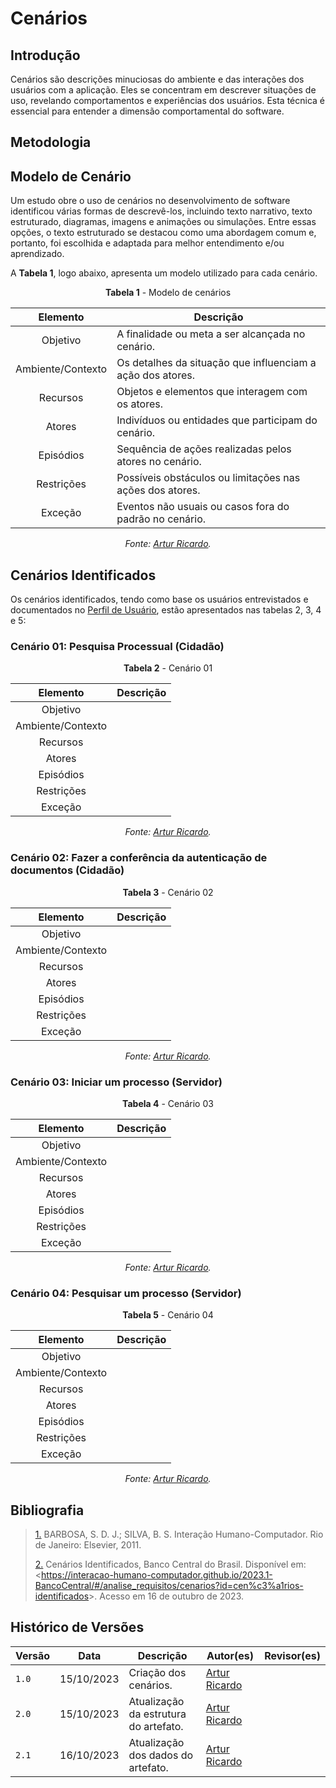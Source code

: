 # Cenários

## Introdução

Cenários são descrições minuciosas do ambiente e das interações dos usuários com a aplicação. Eles se concentram em descrever situações de uso, revelando comportamentos e experiências dos usuários. Esta técnica é essencial para entender a dimensão comportamental do software. 

## Metodologia

## Modelo de Cenário

Um estudo obre o uso de cenários no desenvolvimento de software identificou várias formas de descrevê-los, incluindo texto narrativo, texto estruturado, diagramas, imagens e animações ou simulações. Entre essas opções, o texto estruturado se destacou como uma abordagem comum e, portanto, foi escolhida e adaptada para melhor entendimento e/ou aprendizado.

A **Tabela 1**, logo abaixo, apresenta um modelo utilizado para cada cenário.

<center>

**Tabela 1** - Modelo de cenários

| Elemento            | Descrição                                                  |
| :-----------------: | ---------------------------------------------------------- |
| Objetivo            | A finalidade ou meta a ser alcançada no cenário.           |
| Ambiente/Contexto   | Os detalhes da situação que influenciam a ação dos atores. |
| Recursos            | Objetos e elementos que interagem com os atores.           |
| Atores              | Indivíduos ou entidades que participam do cenário.         |
| Episódios           | Sequência de ações realizadas pelos atores no cenário.     |
| Restrições          | Possíveis obstáculos ou limitações nas ações dos atores.   |
| Exceção             | Eventos não usuais ou casos fora do padrão no cenário.     |

_Fonte: [Artur Ricardo](https://github.com/algorithmorphic)._

</center>

## Cenários Identificados

Os cenários identificados, tendo como base os usuários entrevistados e documentados no [Perfil de Usuário](https://github.com/Interacao-Humano-Computador/2023.2-SEI-GDF/blob/main/docs/analise-de-requisitos/perfil-de-usuario.md), estão apresentados nas tabelas 2, 3, 4 e 5:

### Cenário 01: Pesquisa Processual (Cidadão)

<center>

**Tabela 2** - Cenário 01

| Elemento            | Descrição |
| :-----------------: | --------- |
| Objetivo            |           |
| Ambiente/Contexto   |           |
| Recursos            |           |
| Atores              |           |
| Episódios           |           |
| Restrições          |           |
| Exceção             |           |

_Fonte: [Artur Ricardo](https://github.com/algorithmorphic)._

</center>

### Cenário 02: Fazer a conferência da autenticação de documentos (Cidadão)

<center>

**Tabela 3** - Cenário 02

| Elemento            | Descrição |
| :-----------------: | --------- |
| Objetivo            |           |
| Ambiente/Contexto   |           |
| Recursos            |           |
| Atores              |           |
| Episódios           |           |
| Restrições          |           |
| Exceção             |           |

_Fonte: [Artur Ricardo](https://github.com/algorithmorphic)._

</center>

### Cenário 03: Iniciar um processo (Servidor)

<center>

**Tabela 4** - Cenário 03

| Elemento            | Descrição |
| :-----------------: | --------- |
| Objetivo            |           |
| Ambiente/Contexto   |           |
| Recursos            |           |
| Atores              |           |
| Episódios           |           |
| Restrições          |           |
| Exceção             |           |

_Fonte: [Artur Ricardo](https://github.com/algorithmorphic)._

</center>

### Cenário 04: Pesquisar um processo (Servidor)

<center>

**Tabela 5** - Cenário 04

| Elemento            | Descrição |
| :-----------------: | --------- |
| Objetivo            |           |
| Ambiente/Contexto   |           |
| Recursos            |           |
| Atores              |           |
| Episódios           |           |
| Restrições          |           |
| Exceção             |           |

_Fonte: [Artur Ricardo](https://github.com/algorithmorphic)._

</center>

## Bibliografia

> <a id="REF1" href="#anchor_1">1.</a> BARBOSA, S. D. J.; SILVA, B. S. Interação Humano-Computador. Rio de Janeiro: Elsevier, 2011.
>
> <a id="REF1" href="#anchor_1">2.</a> Cenários Identificados, Banco Central do Brasil. Disponível em: <<https://interacao-humano-computador.github.io/2023.1-BancoCentral/#/analise_requisitos/cenarios?id=cen%c3%a1rios-identificados>>. Acesso em 16 de outubro de 2023.

## Histórico de Versões

| Versão | Data       | Descrição                             | Autor(es)                                           | Revisor(es) |
| ------ | ---------- | ------------------------------------- | --------------------------------------------------- | ----------- |
| `1.0`  | 15/10/2023 | Criação dos cenários.                 | [Artur Ricardo](https://github.com/algorithmorphic) ||
| `2.0`  | 15/10/2023 | Atualização da estrutura do artefato. | [Artur Ricardo](https://github.com/algorithmorphic) ||
| `2.1`  | 16/10/2023 | Atualização dos dados do artefato.    | [Artur Ricardo](https://github.com/algorithmorphic) ||
